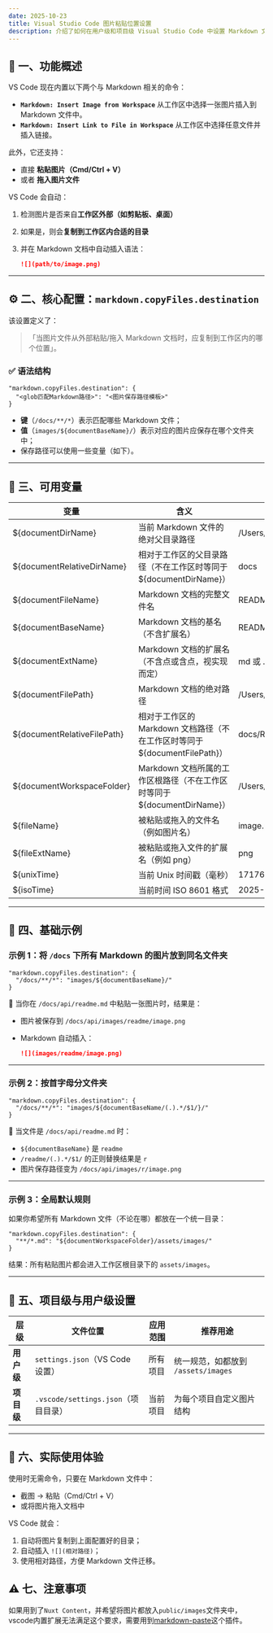 ```yaml
---
date: 2025-10-23
title: Visual Studio Code 图片粘贴位置设置
description: 介绍了如何在用户级和项目级 Visual Studio Code 中设置 Markdown 文件的图片位置
---
```



## 🧩 一、功能概述

VS Code 现在内置以下两个与 Markdown 相关的命令：

* **`Markdown: Insert Image from Workspace`**
  从工作区中选择一张图片插入到 Markdown 文件中。
* **`Markdown: Insert Link to File in Workspace`**
  从工作区中选择任意文件并插入链接。

此外，它还支持：

* 直接 **粘贴图片（Cmd/Ctrl + V）**
* 或者 **拖入图片文件**

VS Code 会自动：

1. 检测图片是否来自**工作区外部（如剪贴板、桌面）**
2. 如果是，则会**复制到工作区内合适的目录**
3. 并在 Markdown 文档中自动插入语法：

   ```markdown
   ![](path/to/image.png)
   ```

---

## ⚙️ 二、核心配置：`markdown.copyFiles.destination`

该设置定义了：

> 「当图片文件从外部粘贴/拖入 Markdown 文档时，应复制到工作区内的哪个位置」。

### ✅ 语法结构

```jsonc
"markdown.copyFiles.destination": {
  "<glob匹配Markdown路径>": "<图片保存路径模板>"
}
```

* **键**（`/docs/**/*`）表示匹配哪些 Markdown 文件；
* **值**（`images/${documentBaseName}/`）表示对应的图片应保存在哪个文件夹中；
* 保存路径可以使用一些变量（如下）。

---

## 🧩 三、可用变量

| 变量                         | 含义                                            | 示例                                      |
| -------------------------- | --------------------------------------------- | --------------------------------------- |
| ${documentDirName}         | 当前 Markdown 文件的绝对父目录路径                   | /Users/me/myProject/docs                |
| ${documentRelativeDirName} | 相对于工作区的父目录路径（不在工作区时等同于 ${documentDirName}） | docs                                     |
| ${documentFileName}        | Markdown 文档的完整文件名                            | README.md                                |
| ${documentBaseName}        | Markdown 文档的基名（不含扩展名）                      | README                                   |
| ${documentExtName}         | Markdown 文档的扩展名（不含点或含点，视实现而定）           | md 或 .md                                |
| ${documentFilePath}        | Markdown 文档的绝对路径                               | /Users/me/myProject/docs/README.md      |
| ${documentRelativeFilePath}| 相对于工作区的 Markdown 文档路径（不在工作区时等同于 ${documentFilePath}） | docs/README.md                    |
| ${documentWorkspaceFolder} | Markdown 文档所属的工作区根路径（不在工作区时等同于 ${documentDirName}） | /Users/me/myProject                 |
| ${fileName}                | 被粘贴或拖入的文件名（例如图片名）                        | image.png                                |
| ${fileExtName}             | 被粘贴或拖入文件的扩展名（例如 png）                      | png                                      |
| ${unixTime}                | 当前 Unix 时间戳（毫秒）                               | 1717644032123                            |
| ${isoTime}                 | 当前时间 ISO 8601 格式                                  | 2025-06-06T08:40:32.123Z             |

---

## 🧮 四、基础示例

### 示例 1：将 `/docs` 下所有 Markdown 的图片放到同名文件夹

```jsonc
"markdown.copyFiles.destination": {
  "/docs/**/*": "images/${documentBaseName}/"
}
```

📁 当你在 `/docs/api/readme.md` 中粘贴一张图片时，结果是：

* 图片被保存到 `/docs/api/images/readme/image.png`
* Markdown 自动插入：

  ```markdown
  ![](images/readme/image.png)
  ```

---

### 示例 2：按首字母分文件夹

```jsonc
"markdown.copyFiles.destination": {
  "/docs/**/*": "images/${documentBaseName/(.).*/$1/}/"
}
```

📁 当文件是 `/docs/api/readme.md` 时：

* `${documentBaseName}` 是 `readme`
* `/readme/(.).*/$1/` 的正则替换结果是 `r`
* 图片保存路径变为 `/docs/api/images/r/image.png`

---

### 示例 3：全局默认规则

如果你希望所有 Markdown 文件（不论在哪）都放在一个统一目录：

```jsonc
"markdown.copyFiles.destination": {
  "**/*.md": "${documentWorkspaceFolder}/assets/images/"
}
```

结果：所有粘贴图片都会进入工作区根目录下的 `assets/images`。

---

## 🧭 五、项目级与用户级设置

| 层级      | 文件位置                          | 应用范围 | 推荐用途                       |
| ------- | ----------------------------- | ---- | -------------------------- |
| **用户级** | `settings.json`（VS Code 设置）   | 所有项目 | 统一规范，如都放到 `/assets/images` |
| **项目级** | `.vscode/settings.json`（项目目录） | 当前项目 | 为每个项目自定义图片结构               |

---

## 🧰 六、实际使用体验

使用时无需命令，只要在 Markdown 文件中：

* 截图 → 粘贴（Cmd/Ctrl + V）
* 或将图片拖入文档中

VS Code 就会：

1. 自动将图片复制到上面配置好的目录；
2. 自动插入 `![](相对路径)`；
3. 使用相对路径，方便 Markdown 文件迁移。

## ⚠️ 七、注意事项

如果用到了`Nuxt Content`，并希望将图片都放入`public/images`文件夹中，vscode内置扩展无法满足这个要求，需要用到[markdown-paste](../plugins/markdown-paste.md)这个插件。
